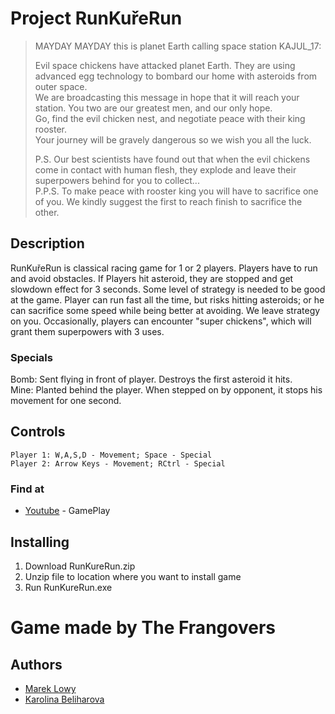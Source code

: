 # Project RunKuřeRun

>MAYDAY MAYDAY this is planet Earth calling space station KAJUL_17:  
>  
>Evil space chickens have attacked planet Earth. They are using advanced egg technology to bombard our home with asteroids from outer space.  
>We are broadcasting this message in hope that it will reach your station. You two are our greatest men, and our only hope.  
>Go, find the evil chicken nest, and negotiate peace with their king rooster.  
>Your journey will be gravely dangerous so we wish you all the luck.  
>  
>P.S. Our best scientists have found out that when the evil chickens come in contact with human flesh, they explode and leave their superpowers behind for you to collect...  
>P.P.S. To make peace with rooster king you will have to sacrifice one of you. We kindly suggest the first to reach finish to sacrifice the other.

## Description

RunKuřeRun is classical racing game for 1 or 2 players. Players have to run and avoid obstacles. 
If Players hit asteroid, they are stopped and get slowdown effect for 3 seconds. 
Some level of strategy is needed to be good at the game. 
Player can run fast all the time, but risks hitting asteroids; or he can sacrifice some speed while being better at avoiding. 
We leave strategy on you. Occasionally, players can encounter "super chickens", which will grant them superpowers with 3 uses.

### Specials

Bomb: Sent flying in front of player. Destroys the first asteroid it hits.  
Mine: Planted behind the player. When stepped on by opponent, it stops his movement for one second.

## Controls

```
Player 1: W,A,S,D - Movement; Space - Special  
Player 2: Arrow Keys - Movement; RCtrl - Special  
```

### Find at

* [Youtube](https://www.youtube.com/) - GamePlay
  

## Installing

1. Download RunKureRun.zip
2. Unzip file to location where you want to install game
3. Run RunKureRun.exe
  
  

# Game made by The Frangovers
## Authors

* [Marek Lowy](https://github.com/mareklowy)  
* [Karolina Beliharova](https://github.com/kajul17)